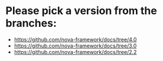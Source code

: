 # Please pick a version from the branches:

- https://github.com/nova-framework/docs/tree/4.0
- https://github.com/nova-framework/docs/tree/3.0
- https://github.com/nova-framework/docs/tree/2.2
